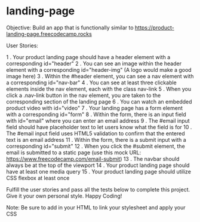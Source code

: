 # landing-page

Objective: Build an app that is functionally similar to https://product-landing-page.freecodecamp.rocks

User Stories:

1 . Your product landing page should have a header element with a corresponding id="header"
2 . You can see an image within the header element with a corresponding id="header-img" (A logo would make a good image here)
3 . Within the #header element, you can see a nav element with a corresponding id="nav-bar"
4 . You can see at least three clickable elements inside the nav element, each with the class nav-link
5 . When you click a .nav-link button in the nav element, you are taken to the corresponding section of the landing page
6 . You can watch an embedded product video with id="video"
7 . Your landing page has a form element with a corresponding id="form"
8 . Within the form, there is an input field with id="email" where you can enter an email address
9 . The #email input field should have placeholder text to let users know what the field is for
10 . The #email input field uses HTML5 validation to confirm that the entered text is an email address
11 . Within the form, there is a submit input with a corresponding id="submit"
12 . When you click the #submit element, the email is submitted to a static page (use this mock URL: https://www.freecodecamp.com/email-submit)
13 . The navbar should always be at the top of the viewport
14 . Your product landing page should have at least one media query
15 . Your product landing page should utilize CSS flexbox at least once

Fulfill the user stories and pass all the tests below to complete this project. Give it your own personal style. Happy Coding!

Note: Be sure to add <link rel="stylesheet" href="styles.css"> in your HTML to link your stylesheet and apply your CSS
